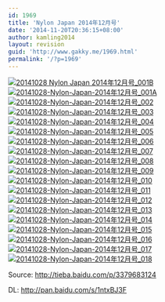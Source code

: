 ```yaml
---
id: 1969
title: 'Nylon Japan 2014年12月号'
date: '2014-11-20T20:36:15+08:00'
author: kamling2014
layout: revision
guid: 'http://www.gakky.me/1969.html'
permalink: '/?p=1969'
---
```


[![20141028 Nylon Japan 2014年12月号_001B](http://www.yui-aragaki.org/wp-content/uploads/2014/11/20141028-Nylon-Japan-2014年12月号_001B.jpg)](http://www.yui-aragaki.org/wp-content/uploads/2014/11/20141028-Nylon-Japan-2014年12月号_001B.jpg) [![20141028-Nylon-Japan-2014年12月号_001A](http://www.yui-aragaki.org/wp-content/uploads/2014/11/20141028-Nylon-Japan-2014年12月号_001A.jpg)](http://www.yui-aragaki.org/wp-content/uploads/2014/11/20141028-Nylon-Japan-2014年12月号_001A.jpg) [![20141028-Nylon-Japan-2014年12月号_002](http://www.yui-aragaki.org/wp-content/uploads/2014/11/20141028-Nylon-Japan-2014年12月号_002.jpg)](http://www.yui-aragaki.org/wp-content/uploads/2014/11/20141028-Nylon-Japan-2014年12月号_002.jpg) [![20141028-Nylon-Japan-2014年12月号_003](http://www.yui-aragaki.org/wp-content/uploads/2014/11/20141028-Nylon-Japan-2014年12月号_003.jpg)](http://www.yui-aragaki.org/wp-content/uploads/2014/11/20141028-Nylon-Japan-2014年12月号_003.jpg) [![20141028-Nylon-Japan-2014年12月号_004](http://www.yui-aragaki.org/wp-content/uploads/2014/11/20141028-Nylon-Japan-2014年12月号_004.jpg)](http://www.yui-aragaki.org/wp-content/uploads/2014/11/20141028-Nylon-Japan-2014年12月号_004.jpg) [![20141028-Nylon-Japan-2014年12月号_005](http://www.yui-aragaki.org/wp-content/uploads/2014/11/20141028-Nylon-Japan-2014年12月号_005.jpg)](http://www.yui-aragaki.org/wp-content/uploads/2014/11/20141028-Nylon-Japan-2014年12月号_005.jpg) [![20141028-Nylon-Japan-2014年12月号_006](http://www.yui-aragaki.org/wp-content/uploads/2014/11/20141028-Nylon-Japan-2014年12月号_006.jpg)](http://www.yui-aragaki.org/wp-content/uploads/2014/11/20141028-Nylon-Japan-2014年12月号_006.jpg) [![20141028-Nylon-Japan-2014年12月号_007](http://www.yui-aragaki.org/wp-content/uploads/2014/11/20141028-Nylon-Japan-2014年12月号_007.jpg)](http://www.yui-aragaki.org/wp-content/uploads/2014/11/20141028-Nylon-Japan-2014年12月号_007.jpg) [![20141028-Nylon-Japan-2014年12月号_008](http://www.yui-aragaki.org/wp-content/uploads/2014/11/20141028-Nylon-Japan-2014年12月号_008.jpg)](http://www.yui-aragaki.org/wp-content/uploads/2014/11/20141028-Nylon-Japan-2014年12月号_008.jpg) [![20141028-Nylon-Japan-2014年12月号_009](http://www.yui-aragaki.org/wp-content/uploads/2014/11/20141028-Nylon-Japan-2014年12月号_009.jpg)](http://www.yui-aragaki.org/wp-content/uploads/2014/11/20141028-Nylon-Japan-2014年12月号_009.jpg) [![20141028-Nylon-Japan-2014年12月号_010](http://www.yui-aragaki.org/wp-content/uploads/2014/11/20141028-Nylon-Japan-2014年12月号_010.jpg)](http://www.yui-aragaki.org/wp-content/uploads/2014/11/20141028-Nylon-Japan-2014年12月号_010.jpg) [![20141028-Nylon-Japan-2014年12月号_011](http://www.yui-aragaki.org/wp-content/uploads/2014/11/20141028-Nylon-Japan-2014年12月号_011.jpg)](http://www.yui-aragaki.org/wp-content/uploads/2014/11/20141028-Nylon-Japan-2014年12月号_011.jpg) [![20141028-Nylon-Japan-2014年12月号_012](http://www.yui-aragaki.org/wp-content/uploads/2014/11/20141028-Nylon-Japan-2014年12月号_012.jpg)](http://www.yui-aragaki.org/wp-content/uploads/2014/11/20141028-Nylon-Japan-2014年12月号_012.jpg) [![20141028-Nylon-Japan-2014年12月号_013](http://www.yui-aragaki.org/wp-content/uploads/2014/11/20141028-Nylon-Japan-2014年12月号_013.jpg)](http://www.yui-aragaki.org/wp-content/uploads/2014/11/20141028-Nylon-Japan-2014年12月号_013.jpg) [![20141028-Nylon-Japan-2014年12月号_014](http://www.yui-aragaki.org/wp-content/uploads/2014/11/20141028-Nylon-Japan-2014年12月号_014.jpg)](http://www.yui-aragaki.org/wp-content/uploads/2014/11/20141028-Nylon-Japan-2014年12月号_014.jpg) [![20141028-Nylon-Japan-2014年12月号_015](http://www.yui-aragaki.org/wp-content/uploads/2014/11/20141028-Nylon-Japan-2014年12月号_015.jpg)](http://www.yui-aragaki.org/wp-content/uploads/2014/11/20141028-Nylon-Japan-2014年12月号_015.jpg) [![20141028-Nylon-Japan-2014年12月号_016](http://www.yui-aragaki.org/wp-content/uploads/2014/11/20141028-Nylon-Japan-2014年12月号_016.jpg)](http://www.yui-aragaki.org/wp-content/uploads/2014/11/20141028-Nylon-Japan-2014年12月号_016.jpg) [![20141028-Nylon-Japan-2014年12月号_017](http://www.yui-aragaki.org/wp-content/uploads/2014/11/20141028-Nylon-Japan-2014年12月号_017.jpg)](http://www.yui-aragaki.org/wp-content/uploads/2014/11/20141028-Nylon-Japan-2014年12月号_017.jpg) [![20141028-Nylon-Japan-2014年12月号_018](http://www.yui-aragaki.org/wp-content/uploads/2014/11/20141028-Nylon-Japan-2014年12月号_018.jpg)](http://www.yui-aragaki.org/wp-content/uploads/2014/11/20141028-Nylon-Japan-2014年12月号_018.jpg)

Source: <http://tieba.baidu.com/p/3379683124>

DL: <http://pan.baidu.com/s/1ntxBJ3F>